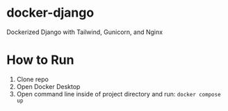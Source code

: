 # docker-django
Dockerized Django with Tailwind, Gunicorn, and Nginx

# How to Run
1. Clone repo
2. Open Docker Desktop
3. Open command line inside of project directory and run:
```docker compose up```
